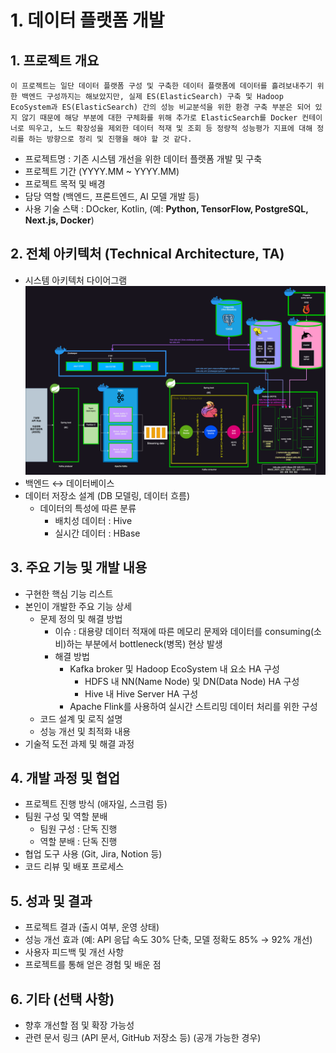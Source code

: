 # 1. 데이터 플랫폼 개발

## **1. 프로젝트 개요**

`이 프로젝트는 일단 데이터 플랫폼 구성 및 구축한 데이터 플랫폼에 데이터를 흘려보내주기 위한 백엔드 구성까지는 해보았지만, 실제 ES(ElasticSearch) 구축 및 Hadoop EcoSystem과 ES(ElasticSearch) 간의 성능 비교분석을 위한 환경 구축 부분은 되어 있지 않기 때문에 해당 부분에 대한 구체화를 위해 추가로 ElasticSearch를 Docker 컨테이너로 띄우고, 노드 확장성을 제외한 데이터 적재 및 조회 등 정량적 성능평가 지표에 대해 정리를 하는 방향으로 정리 및 진행을 해야 할 것 같다.`

- 프로젝트명 : 기존 시스템 개선을 위한 데이터 플랫폼 개발 및 구축
- 프로젝트 기간 (YYYY.MM ~ YYYY.MM)
- 프로젝트 목적 및 배경
- 담당 역할 (백엔드, 프론트엔드, AI 모델 개발 등)
- 사용 기술 스택 : DOcker, Kotlin, (예: **Python, TensorFlow, PostgreSQL, Next.js, Docker**)

## **2. 전체 아키텍처 (Technical Architecture, TA)**

- 시스템 아키텍처 다이어그램
  ![데이터 플랫폼 아키텍처](../../0.%20img/hadoop_ecosystem_infra.png)
- 백엔드 ↔ 데이터베이스
- 데이터 저장소 설계 (DB 모델링, 데이터 흐름)
  - 데이터의 특성에 따른 분류
    - 배치성 데이터 : Hive
    - 실시간 데이터 : HBase

## **3. 주요 기능 및 개발 내용**

- 구현한 핵심 기능 리스트
- 본인이 개발한 주요 기능 상세
  - 문제 정의 및 해결 방법
    - 이슈 : 대용량 데이터 적재에 따른 메모리 문제와 데이터를 consuming(소비)하는 부분에서 bottleneck(병목) 현상 발생
    - 해결 방법
      - Kafka broker 및 Hadoop EcoSystem 내 요소 HA 구성
        - HDFS 내 NN(Name Node) 및 DN(Data Node) HA 구성
        - Hive 내 Hive Server HA 구성
      - Apache Flink를 사용하여 실시간 스트리밍 데이터 처리를 위한 구성
  - 코드 설계 및 로직 설명
  - 성능 개선 및 최적화 내용
- 기술적 도전 과제 및 해결 과정

## **4. 개발 과정 및 협업**

- 프로젝트 진행 방식 (애자일, 스크럼 등)
- 팀원 구성 및 역할 분배
  - 팀원 구성 : 단독 진행
  - 역할 분배 : 단독 진행
- 협업 도구 사용 (Git, Jira, Notion 등)
- 코드 리뷰 및 배포 프로세스

## **5. 성과 및 결과**

- 프로젝트 결과 (출시 여부, 운영 상태)
- 성능 개선 효과 (예: API 응답 속도 30% 단축, 모델 정확도 85% → 92% 개선)
- 사용자 피드백 및 개선 사항
- 프로젝트를 통해 얻은 경험 및 배운 점

## **6. 기타 (선택 사항)**

- 향후 개선할 점 및 확장 가능성
- 관련 문서 링크 (API 문서, GitHub 저장소 등) (공개 가능한 경우)
